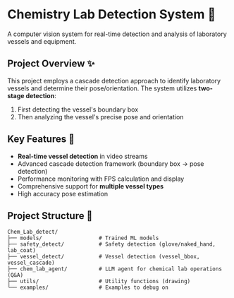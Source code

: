 # Chemistry Lab Detection System 🔬

A computer vision system for real-time detection and analysis of laboratory vessels and equipment.

## Project Overview ✨

This project employs a cascade detection approach to identify laboratory vessels and determine their pose/orientation. The system utilizes **two-stage detection**:
1. First detecting the vessel's boundary box
2. Then analyzing the vessel's precise pose and orientation

## Key Features 🚀

- **Real-time vessel detection** in video streams
- Advanced cascade detection framework (boundary box → pose detection)
- Performance monitoring with FPS calculation and display
- Comprehensive support for **multiple vessel types**
- High accuracy pose estimation

## Project Structure 📁

```
Chem_Lab_detect/
├── models/                  # Trained ML models
├── safety_detect/           # Safety detection (glove/naked_hand, lab_coat)
├── vessel_detect/           # Vessel detection (vessel_bbox, vessel_cascade)
├── chem_lab_agent/          # LLM agent for chemical lab operations (Q&A)
├── utils/                   # Utility functions (drawing)
└── examples/                # Examples to debug on
```
